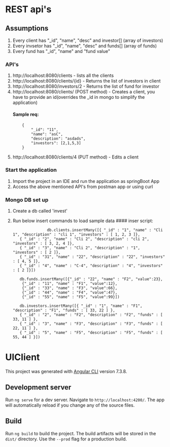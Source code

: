 # REST api's

## Assumptions
 1. Every client has "_id", "name", "desc" and investor[] (array of investors)
 2. Every invsetor has "_id", "name", "desc" and funds[] (array of funds)
 3. Every fund has "_id", "name" and "fund value"
 
### API's
 1. http://localhost:8080/clients - lists all the clients
 2. http://localhost:8080/clients/{id} - Returns the list of investors in client
 3. http://localhost:8080/investors/2 - Returns the list of fund for investor
 4. http://localhost:8080/clients/   (POST method) - Creates a client, you have to provide an id(overrides the _id in mongo to simplify the application)
 	#### Sample req:
 			{
			    "_id": "11",
			    "name": "asC",
			    "description": "asdads",
			    "investors": [2,1,5,3]
			}
 5.  http://localhost:8080/clients/4 (PUT method) - Edits a client
 
 ### Start the application
  1. Import the project in an IDE and run the application as springBoot App
  2. Access the above mentioned API's from postman app or using curl

 ### Mongo DB set up
  1. Create a db called 'invest'
  2. Run below insert commands to load sample data
  	#### inser script:
	
                        db.clients.insertMany([{ "_id" : "1", "name" : "Cli 1", "description" : "cli 1", "investors" : [ 1, 2, 3 ]},
			{ "_id" : "2", "name" : "Cli 2", "description" : "cli 2", "investors" : [ 3, 2, 4 ]},
			{ "_id" : "3", "name" : "Cli 2", "description" : "1", "investors" : [ 2 ]},
			{ "_id" : "31", "name" : "22", "description" : "22", "investors" : [ 4, 5 ]},
			{ "_id" : "4", "name" : "C-4", "description" : "4", "investors" : [ 2 ]}])

			db.funds.insertMany([{"_id" : "22", "name" : "F2", "value":23},
			 {"_id" : "11", "name" : "F1", "value":12},
			 {"_id" : "33", "name" : "F3", "value":66},
			 {"_id" : "44", "name" : "F4", "value":47},
			 {"_id" : "55", "name" : "F5", "value":99}])
 
		 	db.investors.insertMany([{ "_id" : "1", "name" : "F1", "description" : "F1", "funds" : [ 33, 22 ] },
			{ "_id" : "2", "name" : "F2", "description" : "F2", "funds" : [ 33, 11 ] },
			{ "_id" : "3", "name" : "F3", "description" : "F3", "funds" : [ 22, 11 ] },
			{ "_id" : "5", "name" : "F5", "description" : "F5", "funds" : [ 55, 44 ] }])

# UIClient

This project was generated with [Angular CLI](https://github.com/angular/angular-cli) version 7.3.8.

## Development server

Run `ng serve` for a dev server. Navigate to `http://localhost:4200/`. The app will automatically reload if you change any of the source files.

## Build

Run `ng build` to build the project. The build artifacts will be stored in the `dist/` directory. Use the `--prod` flag for a production build.
